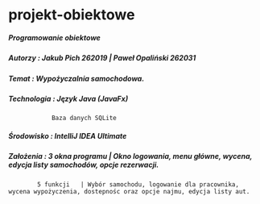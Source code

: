 # projekt-obiektowe

#####	Programowanie obiektowe

#####	Autorzy :	Jakub Pich 262019 | Paweł Opaliński 262031

#####	Temat : 	Wypożyczalnia samochodowa.

#####	Technologia : 	Język Java (JavaFx)
		     	Baza danych SQLite
			
##### Środowisko : IntelliJ IDEA Ultimate 

#####	Założenia :  	3 okna programu | Okno logowania, menu główne, wycena, edycja listy samochodów, opcje rezerwacji.
			5 funkcji	| Wybór samochodu, logowanie dla pracownika, wycena wypożyczenia, dostepnośc oraz opcje najmu, edycja listy aut.

